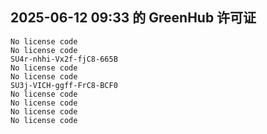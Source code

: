 ## 2025-06-12 09:33 的 GreenHub 许可证
```
No license code
No license code
SU4r-nhhi-Vx2f-fjC8-665B
No license code
No license code
SU3j-VICH-ggff-FrC8-BCF0
No license code
No license code
No license code
No license code
```
